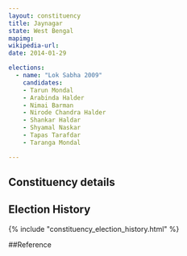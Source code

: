```yaml
---
layout: constituency
title: Jaynagar
state: West Bengal
mapimg: 
wikipedia-url: 
date: 2014-01-29

elections: 
  - name: "Lok Sabha 2009"
    candidates: 
    - Tarun Mondal 
    - Arabinda Halder 
    - Nimai Barman 
    - Nirode Chandra Halder 
    - Shankar Haldar 
    - Shyamal Naskar 
    - Tapas Tarafdar 
    - Taranga Mondal 

---
```

## Constituency details


## Election History
{% include "constituency_election_history.html" %}

##Reference
